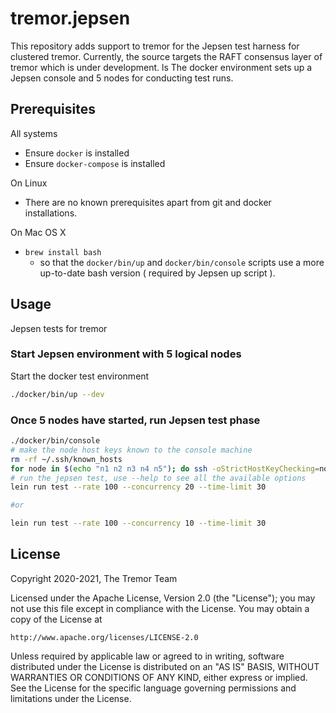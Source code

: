 # tremor.jepsen

This repository adds support to tremor for the Jepsen test harness
for clustered tremor. Currently, the source targets the RAFT consensus
layer of tremor which is under development.
ls 
The docker environment sets up a Jepsen console and 5 nodes for
conducting test runs.

## Prerequisites

All systems
- Ensure `docker` is installed
- Ensure `docker-compose` is installed

On Linux
- There are no known prerequisites apart from git and docker installations.

On Mac OS X
- `brew install bash`
  - so that the `docker/bin/up` and `docker/bin/console` scripts use a
    more up-to-date bash version ( required by Jepsen up script ).

## Usage

Jepsen tests for tremor

### Start Jepsen environment with 5 logical nodes

Start the docker test environment
```bash
./docker/bin/up --dev
```

### Once 5 nodes have started, run Jepsen test phase

```bash
./docker/bin/console
# make the node host keys known to the console machine
rm -rf ~/.ssh/known_hosts
for node in $(echo "n1 n2 n3 n4 n5"); do ssh -oStrictHostKeyChecking=no $node echo "alrighty"; done
# run the jepsen test, use --help to see all the available options
lein run test --rate 100 --concurrency 20 --time-limit 30

#or

lein run test --rate 100 --concurrency 10 --time-limit 30
```

## License

Copyright 2020-2021, The Tremor Team

Licensed under the Apache License, Version 2.0 (the "License");
you may not use this file except in compliance with the License.
You may obtain a copy of the License at

    http://www.apache.org/licenses/LICENSE-2.0

Unless required by applicable law or agreed to in writing, software
distributed under the License is distributed on an "AS IS" BASIS,
WITHOUT WARRANTIES OR CONDITIONS OF ANY KIND, either express or implied.
See the License for the specific language governing permissions and
limitations under the License.
